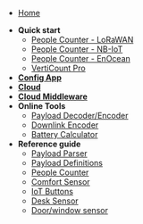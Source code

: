 * [Home](/#start-here)
- **Quick start**
    - [People Counter - LoRaWAN](./quick-start/people-counter/lorawan/)
    - [People Counter - NB-IoT](./quick-start/people-counter/nb-iot/)
    - [People Counter - EnOcean](./quick-start/people-counter/enocean/)
    - [VertiCount Pro](./quick-start/verticount-pro/)
- [**Config App**](./config-app/)
- [**Cloud**](./quick-start/cloud/)
- [**Cloud Middleware**](./reference-guide/middleware/)
- **Online Tools**
    - [Payload Decoder/Encoder](./tools/decoder-encoder/)
    - [Downlink Encoder](./tools/downlink/)
    - [Battery Calculator](./tools/battery-calculator/)
- **Reference guide**
    - [Payload Parser](./reference-guide/payload-parser/)
    - [Payload Definitions](./reference-guide/payload-definitions/)
    - [People Counter](./reference-guide/people-counter/)
    - [Comfort Sensor](./reference-guide/comfort-sensor/)
    - [IoT Buttons](./reference-guide/buttons/)
    - [Desk Sensor](./reference-guide/desk-sensor/)
    - [Door/window sensor](./reference-guide/door-window-sensor/)